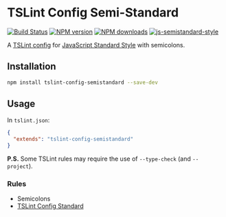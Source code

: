 # TSLint Config Semi-Standard

[![Build Status](https://travis-ci.org/bukalapak/tslint-config-semistandard.svg?branch=master)](https://travis-ci.org/bukalapak/tslint-config-semistandard)
[![NPM version](https://img.shields.io/npm/v/tslint-config-semistandard.svg?style=flat)](https://npmjs.org/package/tslint-config-semistandard)
[![NPM downloads](https://img.shields.io/npm/dm/tslint-config-semistandard.svg?style=flat)](https://npmjs.org/package/tslint-config-semistandard)
[![js-semistandard-style](https://img.shields.io/badge/code%20style-semistandard-brightgreen.svg)](https://github.com/bukalapak/tslint-config-semistandard)

A [TSLint config](https://palantir.github.io/tslint/usage/tslint-json/) for [JavaScript Standard Style](http://standardjs.com/) with semicolons.

## Installation

```sh
npm install tslint-config-semistandard --save-dev
```

## Usage

In `tslint.json`:

```json
{
  "extends": "tslint-config-semistandard"
}
```

**P.S.** Some TSLint rules may require the use of `--type-check` (and `--project`).

### Rules

* Semicolons
* [TSLint Config Standard](https://www.npmjs.com/package/tslint-config-standard)


